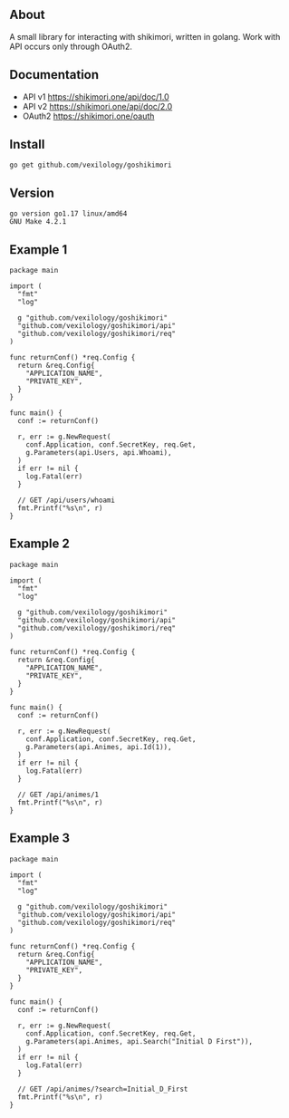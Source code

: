 ## About
A small library for interacting with shikimori, written in golang.
Work with API occurs only through OAuth2.

## Documentation
* API v1 https://shikimori.one/api/doc/1.0
* API v2 https://shikimori.one/api/doc/2.0 
* OAuth2 https://shikimori.one/oauth

## Install
```
go get github.com/vexilology/goshikimori
```

## Version
```
go version go1.17 linux/amd64
GNU Make 4.2.1
```

## Example 1
``` golang
package main

import (
  "fmt"
  "log"

  g "github.com/vexilology/goshikimori"
  "github.com/vexilology/goshikimori/api"
  "github.com/vexilology/goshikimori/req"
)

func returnConf() *req.Config {
  return &req.Config{
    "APPLICATION_NAME",
    "PRIVATE_KEY",
  }
}

func main() {
  conf := returnConf()

  r, err := g.NewRequest(
    conf.Application, conf.SecretKey, req.Get,
    g.Parameters(api.Users, api.Whoami),
  )
  if err != nil {
    log.Fatal(err)
  }

  // GET /api/users/whoami
  fmt.Printf("%s\n", r)
}

```
## Example 2
``` golang
package main

import (
  "fmt"
  "log"

  g "github.com/vexilology/goshikimori"
  "github.com/vexilology/goshikimori/api"
  "github.com/vexilology/goshikimori/req"
)

func returnConf() *req.Config {
  return &req.Config{
    "APPLICATION_NAME",
    "PRIVATE_KEY",
  }
}

func main() {
  conf := returnConf()

  r, err := g.NewRequest(
    conf.Application, conf.SecretKey, req.Get,
    g.Parameters(api.Animes, api.Id(1)),
  )
  if err != nil {
    log.Fatal(err)
  }

  // GET /api/animes/1
  fmt.Printf("%s\n", r)
}
```

## Example 3
``` golang
package main

import (
  "fmt"
  "log"

  g "github.com/vexilology/goshikimori"
  "github.com/vexilology/goshikimori/api"
  "github.com/vexilology/goshikimori/req"
)

func returnConf() *req.Config {
  return &req.Config{
    "APPLICATION_NAME",
    "PRIVATE_KEY",
  }
}

func main() {
  conf := returnConf()

  r, err := g.NewRequest(
    conf.Application, conf.SecretKey, req.Get,
    g.Parameters(api.Animes, api.Search("Initial D First")),
  )
  if err != nil {
    log.Fatal(err)
  }

  // GET /api/animes/?search=Initial_D_First
  fmt.Printf("%s\n", r)
}
```

